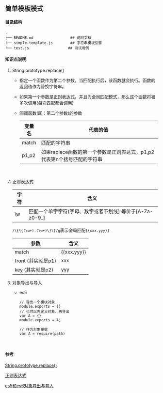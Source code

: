 ## 简单模板模式



#### 目录结构

```
.
├── README.md                 ## 说明文档
├── simple-template.js        ## 字符串模板引擎
└── test.js				     ## 测试用例
```



#### 知识点说明

1. String.prototype.replace()

   - 指定一个函数作为第二个参数，当匹配执行后，该函数就会执行。函数的返回值作为替换字符串。

   - 如果第一个参数是正则表达式，并且为全局匹配模式，那么这个函数将被多次调用(每次匹配都会调用)

   - 回调函数(即：第二个参数)的参数

     | 变量名   | 代表的值                                     |
     | ----- | ---------------------------------------- |
     | match | 匹配的字符串                                   |
     | p1,p2 | 如果replace函数的第一个参数是正则表达式，p1,p2代表第n个括号匹配的字符串 |

     ​

2. 正则表达式

   | 字符   | 含义                                       |
   | ---- | ---------------------------------------- |
   | \w   | 匹配一个单字字符(字母、数字或者下划线)        等价于[A-Za-z0-9_] |


   `/\{\{(\w+).(\w+)\}\}/g`表示全局匹配`{{xxx.yyy}}`

   | 参数             | 含义          |
   | -------------- | ----------- |
   | match          | {{xxx.yyy}} |
   | front (其实就是p1) | xxx         |
   | key (其实就是p2)   | yyy         |

3. 对象导出与导入

   - es5

     ```
     // 导出一个模块对象
     module.exports = {}
     // 也可以先定义对象，再导出
     var A = {}
     module.exports = A;

     // 作为对象接收
     var A = require(path)
     ```

     ​


#### 参考

[String.prototype.replace()](https://developer.mozilla.org/zh-CN/docs/Web/JavaScript/Reference/Global_Objects/String/replace)

[正则表达式](https://developer.mozilla.org/zh-CN/docs/Web/JavaScript/Guide/Regular_Expressions)

[es5和es6对象导出与导入](http://www.cnblogs.com/hqyyy/p/6599078.html)
